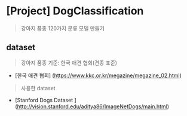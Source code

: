# [Project] DogClassification 
> 강아지 품종 120가지 분류 모델 만들기

## dataset

> 강아지 품종 기준: 한국 애견 협회(견종 표준)

 -  [한국 애견 협회] (https://www.kkc.or.kr/megazine/megazine_02.html)

> 사용한 dataset

 -  [Stanford Dogs Dataset ] (http://vision.stanford.edu/aditya86/ImageNetDogs/main.html)